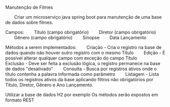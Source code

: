 Manutenção de Filmes



  Criar um microserviço java spring boot para manutenção de uma base de dados sobre filmes.
 
Campos:
  Título (campo obrigatório)
  Diretor (campo obrigatório)
  Gênero (campo obrigatório)
  Sinopse
  Data Lançamento
 
 
Métodos a serem implementados:
  Criação - Cria o registro na base de dados quando não houver outro registro com o mesmo Título
  Edição - É possível alterar qualquer campo com exceção do campo Título
  Exclusão - Deve ser feita a exclusão lógica, o registro permanece na base de dados "desativado"
  Consulta - Busca por registros ativos onde o título contenha a palavra informada como parâmetro
  Listagem - Lista todos os registros ativos da base aplicando filtros não obrigatórios por Título, Diretor, Gênero e Ano Lançamento.
 
 
Utilizar a base de dados H2 por exemplo
Os métodos serão expostos em formato REST
